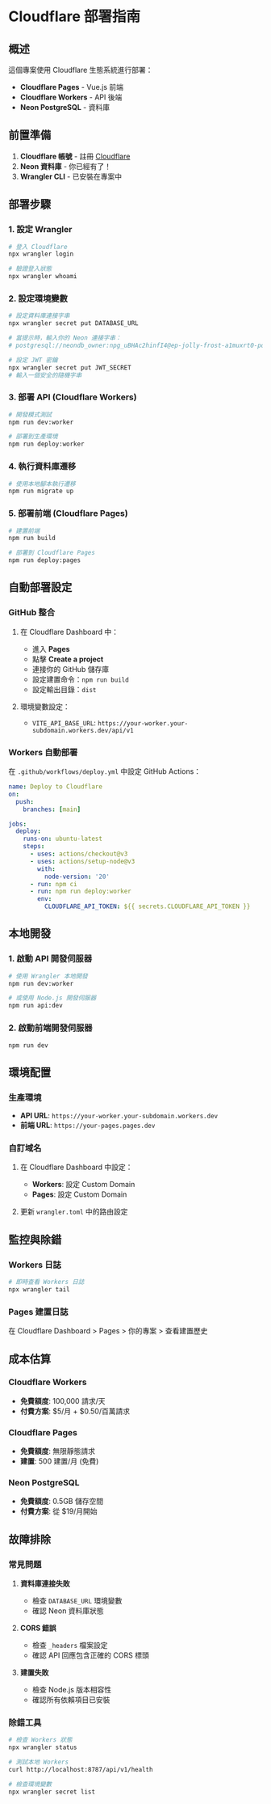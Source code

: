 # Cloudflare 部署指南

## 概述

這個專案使用 Cloudflare 生態系統進行部署：
- **Cloudflare Pages** - Vue.js 前端
- **Cloudflare Workers** - API 後端
- **Neon PostgreSQL** - 資料庫

## 前置準備

1. **Cloudflare 帳號** - 註冊 [Cloudflare](https://cloudflare.com)
2. **Neon 資料庫** - 你已經有了！
3. **Wrangler CLI** - 已安裝在專案中

## 部署步驟

### 1. 設定 Wrangler

```bash
# 登入 Cloudflare
npx wrangler login

# 驗證登入狀態
npx wrangler whoami
```

### 2. 設定環境變數

```bash
# 設定資料庫連接字串
npx wrangler secret put DATABASE_URL

# 當提示時，輸入你的 Neon 連接字串：
# postgresql://neondb_owner:npg_uBHAc2hinfI4@ep-jolly-frost-a1muxrt0-pooler.ap-southeast-1.aws.neon.tech/neondb?sslmode=require&channel_binding=require

# 設定 JWT 密鑰
npx wrangler secret put JWT_SECRET
# 輸入一個安全的隨機字串
```

### 3. 部署 API (Cloudflare Workers)

```bash
# 開發模式測試
npm run dev:worker

# 部署到生產環境
npm run deploy:worker
```

### 4. 執行資料庫遷移

```bash
# 使用本地腳本執行遷移
npm run migrate up
```

### 5. 部署前端 (Cloudflare Pages)

```bash
# 建置前端
npm run build

# 部署到 Cloudflare Pages
npm run deploy:pages
```

## 自動部署設定

### GitHub 整合

1. 在 Cloudflare Dashboard 中：
   - 進入 **Pages**
   - 點擊 **Create a project**
   - 連接你的 GitHub 儲存庫
   - 設定建置命令：`npm run build`
   - 設定輸出目錄：`dist`

2. 環境變數設定：
   - `VITE_API_BASE_URL`: `https://your-worker.your-subdomain.workers.dev/api/v1`

### Workers 自動部署

在 `.github/workflows/deploy.yml` 中設定 GitHub Actions：

```yaml
name: Deploy to Cloudflare
on:
  push:
    branches: [main]

jobs:
  deploy:
    runs-on: ubuntu-latest
    steps:
      - uses: actions/checkout@v3
      - uses: actions/setup-node@v3
        with:
          node-version: '20'
      - run: npm ci
      - run: npm run deploy:worker
        env:
          CLOUDFLARE_API_TOKEN: ${{ secrets.CLOUDFLARE_API_TOKEN }}
```

## 本地開發

### 1. 啟動 API 開發伺服器

```bash
# 使用 Wrangler 本地開發
npm run dev:worker

# 或使用 Node.js 開發伺服器
npm run api:dev
```

### 2. 啟動前端開發伺服器

```bash
npm run dev
```

## 環境配置

### 生產環境

- **API URL**: `https://your-worker.your-subdomain.workers.dev`
- **前端 URL**: `https://your-pages.pages.dev`

### 自訂域名

1. 在 Cloudflare Dashboard 中設定：
   - **Workers**: 設定 Custom Domain
   - **Pages**: 設定 Custom Domain

2. 更新 `wrangler.toml` 中的路由設定

## 監控與除錯

### Workers 日誌

```bash
# 即時查看 Workers 日誌
npx wrangler tail
```

### Pages 建置日誌

在 Cloudflare Dashboard > Pages > 你的專案 > 查看建置歷史

## 成本估算

### Cloudflare Workers
- **免費額度**: 100,000 請求/天
- **付費方案**: $5/月 + $0.50/百萬請求

### Cloudflare Pages
- **免費額度**: 無限靜態請求
- **建置**: 500 建置/月 (免費)

### Neon PostgreSQL
- **免費額度**: 0.5GB 儲存空間
- **付費方案**: 從 $19/月開始

## 故障排除

### 常見問題

1. **資料庫連接失敗**
   - 檢查 `DATABASE_URL` 環境變數
   - 確認 Neon 資料庫狀態

2. **CORS 錯誤**
   - 檢查 `_headers` 檔案設定
   - 確認 API 回應包含正確的 CORS 標頭

3. **建置失敗**
   - 檢查 Node.js 版本相容性
   - 確認所有依賴項目已安裝

### 除錯工具

```bash
# 檢查 Workers 狀態
npx wrangler status

# 測試本地 Workers
curl http://localhost:8787/api/v1/health

# 檢查環境變數
npx wrangler secret list
```